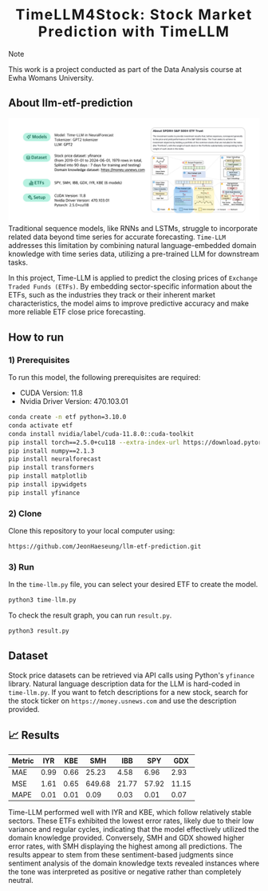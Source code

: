 <h1 align='center' style="text-align:center; font-weight:bold; font-size:2.0em;letter-spacing:2.0px;"> TimeLLM4Stock: Stock Market Prediction with TimeLLM </h1>

> [!NOTE]
> This work is a project conducted as part of the Data Analysis course at Ewha Womans University.

## About llm-etf-prediction
![](assets/timellm-setup.png)
Traditional sequence models, like RNNs and LSTMs, struggle to incorporate related data beyond time series for accurate forecasting. `Time-LLM` addresses this limitation by combining natural language-embedded domain knowledge with time series data, utilizing a pre-trained LLM for downstream tasks.

In this project, Time-LLM is applied to predict the closing prices of `Exchange Traded Funds (ETFs)`. By embedding sector-specific information about the ETFs, such as the industries they track or their inherent market characteristics, the model aims to improve predictive accuracy and make more reliable ETF close price forecasting.

## How to run
### 1) Prerequisites
To run this model, the following prerequisites are required:
- CUDA Version: 11.8
- Nvidia Driver Version: 470.103.01

```bash
conda create -n etf python=3.10.0
conda activate etf
conda install nvidia/label/cuda-11.8.0::cuda-toolkit
pip install torch==2.5.0+cu118 --extra-index-url https://download.pytorch.org/whl/cu118
pip install numpy==2.1.3
pip install neuralforecast
pip install transformers
pip install matplotlib
pip install ipywidgets
pip install yfinance
```

### 2) Clone
Clone this repository to your local computer using:
```bash
https://github.com/JeonHaeseung/llm-etf-prediction.git
```

### 3) Run
In the `time-llm.py` file, you can select your desired ETF to create the model.
```python
python3 time-llm.py
```

To check the result graph, you can run `result.py`.
```python
python3 result.py
```

## Dataset
Stock price datasets can be retrieved via API calls using Python's `yfinance` library. Natural language description data for the LLM is hard-coded in `time-llm.py`. If you want to fetch descriptions for a new stock, search for the stock ticker on `https://money.usnews.com` and use the description provided.

## 📈 Results
| Metric | IYR  | KBE  | SMH    | IBB  | SPY  | GDX  |
|--------|------|------|--------|------|------|------|
| MAE    | 0.99 | 0.66 | 25.23  | 4.58 | 6.96 | 2.93 |
| MSE    | 1.61 | 0.65 | 649.68| 21.77| 57.92| 11.15|
| MAPE   | 0.01 | 0.01 | 0.09   | 0.03 | 0.01 | 0.07 |

Time-LLM performed well with IYR and KBE, which follow relatively stable sectors. These ETFs exhibited the lowest error rates, likely due to their low variance and regular cycles, indicating that the model effectively utilized the domain knowledge provided. Conversely, SMH and GDX showed higher error rates, with SMH displaying the highest among all predictions. The results appear to stem from these sentiment-based judgments since sentiment analysis of the domain knowledge texts revealed instances where the tone was interpreted as positive or negative rather than completely neutral.
